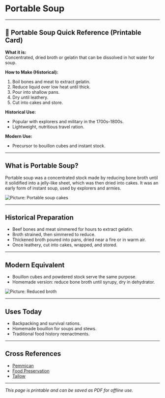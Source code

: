 # Portable Soup

---

## 📜 Portable Soup Quick Reference (Printable Card)

**What it is:**  
Concentrated, dried broth or gelatin that can be dissolved in hot water for soup.  

**How to Make (Historical):**  
1. Boil bones and meat to extract gelatin.  
2. Reduce liquid over low heat until thick.  
3. Pour into shallow pans.  
4. Dry until leathery.  
5. Cut into cakes and store.  

**Historical Use:**  
- Popular with explorers and military in the 1700s–1800s.  
- Lightweight, nutritious travel ration.  

**Modern Use:**  
- Precursor to bouillon cubes and instant stock.  

---

## What is Portable Soup?  

Portable soup was a concentrated stock made by reducing bone broth until it solidified into a jelly-like sheet, which was then dried into cakes. It was an early form of instant soup, used by explorers and armies.  

![Picture: Portable soup cakes](placeholder-portable-soup.jpg)

---

## Historical Preparation  

- Beef bones and meat simmered for hours to extract gelatin.  
- Broth strained, then simmered to reduce.  
- Thickened broth poured into pans, dried near a fire or in warm air.  
- Once leathery, cut into cakes, wrapped, and stored.  

---

## Modern Equivalent  

- Bouillon cubes and powdered stock serve the same purpose.  
- Homemade version: reduce bone broth until syrupy, dry in dehydrator.  

![Picture: Reduced broth](placeholder-portable-soup-broth.jpg)

---

## Uses Today  

- Backpacking and survival rations.  
- Homemade bouillon for soups and stews.  
- Traditional food history reenactments.  

---

## Cross References  

- [Pemmican](pemmican.md)  
- [Food Preservation](food-preservation.md)  
- [Tallow](tallow.md)  

---

*This page is printable and can be saved as PDF for offline use.*
